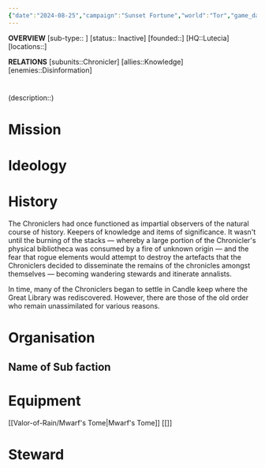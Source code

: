 ```yaml
---
{"date":"2024-08-25","campaign":"Sunset Fortune","world":"Tor","game_date":null,"type":"faction","first mentioned":null,"met":null,"rel":null,"tags":["sf","faction"],"icon":"FasUsers","dg-publish":true,"permalink":"/valor-of-rain/order-of-the-apostle/","dgPassFrontmatter":true,"created":"2024-08-25T22:38:23.708+09:30","updated":"2024-10-18T15:46:52.785+10:30"}
---
```


**OVERVIEW**
[sub-type:: ]
[status:: Inactive]
[founded::]
[HQ::Lutecia]
[locations::]

**RELATIONS**
[subunits::Chronicler]
[allies::Knowledge]
[enemies::Disinformation]

# 
(description::)



# Mission


# Ideology


# History

The Chroniclers had once functioned as impartial observers of the natural course of history.  Keepers of knowledge and items of significance.  It wasn't until the burning of the stacks — whereby a large portion of the Chronicler's physical bibliotheca was consumed by a fire of unknown origin — and the fear that rogue elements would attempt to destroy the artefacts that the Chroniclers decided to disseminate the remains of the chronicles amongst themselves — becoming wandering stewards and itinerate annalists.

In time, many of the Chroniclers began to settle in Candle keep where the Great Library was rediscovered.  However, there are those of the old order who remain unassimilated for various reasons.




# Organisation



## Name of Sub faction 



# Equipment
[[Valor-of-Rain/Mwarf's Tome\|Mwarf's Tome]]
[[]]
# Steward